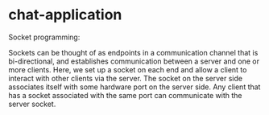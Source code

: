 # chat-application
Socket programming:

Sockets can be thought of as endpoints in a communication channel that is bi-directional, 
and establishes communication between a server and one or more clients. Here, we set up a socket on 
each end and allow a client to interact with other clients via the server. The socket on the server 
side associates itself with some hardware port on the server side. Any client that has a socket associated 
with the same port can communicate with the server socket.
